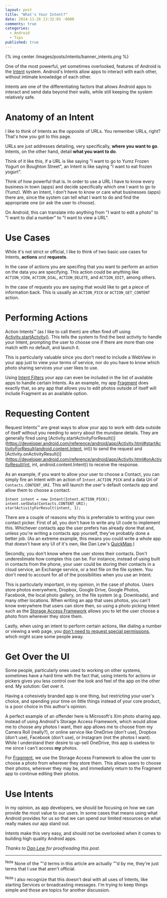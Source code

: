 ```yaml
---
layout: post
title: "What's Your Intent?"
date: 2014-11-26 13:32:03 -0600
comments: true
categories: 
  - Android
  - Tips
published: true
---
```

{% img center /images/posts/intents/banner_intents.png %}

One of the most powerful, yet sometimes overlooked, features of Android is the [Intent](https://developer.android.com/reference/android/content/Intent.html) system.  Android's Intents allow apps to interact with each other, without intimate knowledge of each other.

Intents are one of the differentiating factors that allows Android apps to interact and send data beyond their walls, while still keeping the system relatively safe.

<!-- more -->

# Anatomy of an Intent

I like to think of Intents as the opposite of URLs.  You remember URLs, right?  That's how you got to this page.

URLs are just addresses detailing, very specifically, **where you want to go**.  Intents, on the other hand, detail **what you want to do**.

Think of it like this, if a URL is like saying "I want to go to Yumz Frozen Yogurt on Boughton Street", an Intent is like saying "I want to eat frozen yogurt".

Think of how powerful that is.  In order to use a URL I have to know every business in town (apps) and decide specifically which one I want to go to (Yumz).  With an Intent, I don't have to know or care what businesses (apps) there are, since the system can tell what I want to do and find the appropriate one (or ask the user to choose).

On Android, this can translate into anything from "I want to edit a photo" to "I want to dial a number" to "I want to view a URL".

# Use Cases

While it's not strict or official, I like to think of two basic use cases for Intents, **actions** and **requests**.

In the case of actions you are specifing that you want to perform an action on the data you are specifying.  This action could be anything like `ACTION_VIEW`, `ACTION_DIAL`, `ACTION_DELETE`, and `ACTION_EDIT`, among others.

In the case of requests you are saying that would like to get a piece of information back.  This is usually an `ACTION_PICK` or `ACTION_GET_CONTENT` action.

# Performing Actions

Action Intents&trade; (as I like to call them) are often  fired off using [Activity.startActvity()](https://developer.android.com/reference/android/app/Activity.html#startActivity(android.content.Intent)).  This tells the system to find the best activity to handle your Intent, prompting the user to choose one if there are more than one match with no default, and launch it.

This is particularly valuable since you don't need to include a WebView in your app just to view your terms of service, nor do you have to know which photo sharing services your user likes to use.

Using [Intent Filters](https://developer.android.com/guide/components/intents-filters.html) your app can even be included in the list of available apps to handle certain Intents.  As an example, my app [Fragment](https://play.google.com/store/apps/details?id=com.pixite.fragment) does exactly that, so any app that allows you to edit photos outside of itself will include Fragment as an available option.

# Requesting Content

Request Intents&trade; are great ways to allow your app to work with data outside of itself without you needing to worry about the mundane details.  They are generally fired using [Activity.startActivityForResult()](https://developer.android.com/reference/android/app/Activity.html#startActivityForResult(android.content.Intent, int)) to send the request and [Activity.onActivityResult()](https://developer.android.com/reference/android/app/Activity.html#onActivityResult(int, int, android.content.Intent)) to receive the response.

As an example, if you want to allow your user to choose a Contact, you can simply fire an Intent with an action of `Intent.ACTION_PICK` and a data Uri of `Contacts.CONTENT_URI`.  This will launch the user's default contacts app and allow them to choose a contact.

```
Intent intent = new Intent(Intent.ACTION_PICK);
intent.setData(Contacts.CONTENT_URI);
startActivityForResult(intent, 1);
```

There are a couple of reasons why this is preferrable to writing your own contact picker.  First of all, you don't have to write any UI code to implement this.  Whichever contacts app the user prefers has already done that and, unless you're writing a contacts app yourself, they've probably done a better job.  (As an extreme example, this means you could write a whole app that doesn't have any UI of it's own, like Dan Lew's [QuickMap](https://play.google.com/store/apps/details?id=com.idunnolol.quickmap).)

Secondly, you don't know where the user stores their contacts.  Don't underestimate how complex this can be.  For instance, instead of using built in contacts from the phone, your user could be storing their contacts in a cloud service, an Exchange service, or a text file on the file system.  You don't need to account for all of the possibilities when you use an Intent.

This is particularly important, in my opinion, in the case of photos.  Users store photos everywhere, Dropbox, Google Drive, Google Photos, Facebook, the local photo gallery, on the file system (e.g. Downloads), and many other locations.  When writing an app that uses photos, you can't know everywhere that users can store then, so using a photo picking Intent such as the [Storage Access Framework](https://developer.android.com/guide/topics/providers/document-provider.html) allows you to let the user choose a photo from wherever they store them.

Lastly, when using an intent to perform certain actions, like dialing a number or viewing a web page, you [don't need to request special permissions](http://blog.danlew.net/2014/11/26/i-dont-need-your-permission/), which might scare some people away.

# Get Over the UI

Some people, particularly ones used to working on other systems, sometimes have a hard time with the fact that, using intents for actions or pickers gives you less control over the look and feel of the app on the other end.  My solution: Get over it.

Having a cohesively branded app is one thing, but restricting your user's choice, and spending your time on little things instead of your core product, is a poor choice in this author's opinion.

A perfect example of an offender here is Microsoft's Xim photo sharing app.  Instead of using Android's Storage Access Framework, which would allow me to choose any photos I want, their app allows me to choose from my Camera Roll (really?), or online service like OneDrive (don't use), Dropbox (don't use), Facebook (don't use), or Instagram (not the photos I want).  While I understand their desire to up-sell OneDrive, this app is useless to me since I can't access **my** photos.

For [Fragment](https://play.google.com/store/apps/details?id=com.pixite.fragment), we use the Storage Access Framework to allow the user to choose a photo from wherever they store them.  This allows users to choose their photos, wherever they may be, and immediately return to the Fragment app to continue editing their photos.

# Use Intents

In my opinion, as app developers, we should be focusing on how we can provide the most value to our users.  In some cases that means using what Android provides for us so that we can spend our limited resources on what really makes our app stand out.

Intents make this very easy, and should not be overlooked when it comes to building high quality Android apps.

*Thanks to [Dan Lew](http://danlew.net) for proofreading this post.*

---


<sup>Note</sup> None of the &trade;'d terms in this article are actually &trade;'d by me, they're just terms that I use that aren't official.

<sup>Note</sup> I also recognize that this doesn't deal with all uses of Intents, like starting Services or broadcasting messages.  I'm trying to keep things simple and those are topics for another discussion.